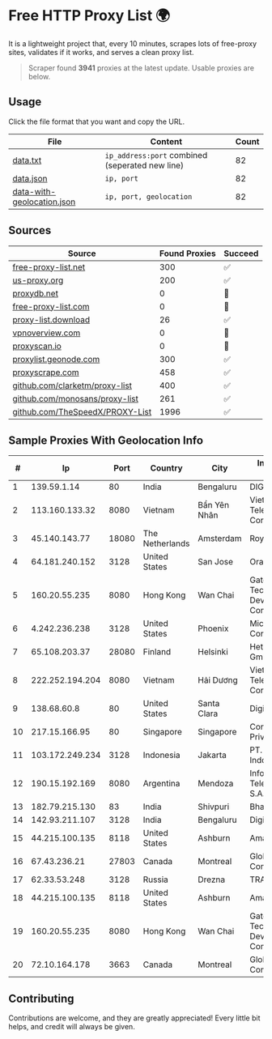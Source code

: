 
# Free HTTP Proxy List 🌍

It is a lightweight project that, every 10 minutes, scrapes lots of free-proxy sites, validates if it works, and serves a clean proxy list.


> Scraper found **3941** proxies at the latest update. Usable proxies are below.

## Usage

Click the file format that you want and copy the URL.


|File|Content|Count|
|----|-------|-----|
|[data.txt](https://raw.githubusercontent.com/themiralay/Proxy-List-World/master/data.txt)|`ip_address:port` combined (seperated new line)|82|
|[data.json](https://raw.githubusercontent.com/themiralay/Proxy-List-World/master/data.json)|`ip, port`|82|
|[data-with-geolocation.json](https://raw.githubusercontent.com/themiralay/Proxy-List-World/master/data-with-geolocation.json)|`ip, port, geolocation`|82|

## Sources

|Source|Found Proxies|Succeed|
|------|-------------|-------|
|[free-proxy-list.net](https://free-proxy-list.net)|300|✅|
|[us-proxy.org](https://www.us-proxy.org)|200|✅|
|[proxydb.net](http://proxydb.net)|0|🚫|
|[free-proxy-list.com](https://free-proxy-list.com/?page=&port=&type%5B%5D=http&type%5B%5D=https&up_time=0&search=Search)|0|🚫|
|[proxy-list.download](https://www.proxy-list.download/HTTP)|26|✅|
|[vpnoverview.com](https://vpnoverview.com/privacy/anonymous-browsing/free-proxy-servers)|0|🚫|
|[proxyscan.io](https://www.proxyscan.io)|0|🚫|
|[proxylist.geonode.com](https://proxylist.geonode.com/api/proxy-list?limit=300&page=1&sort_by=lastChecked&sort_type=desc&protocols=http,https)|300|✅|
|[proxyscrape.com](https://api.proxyscrape.com/v2/?request=displayproxies&protocol=http&timeout=10000&country=all&ssl=all&anonymity=all)|458|✅|
|[github.com/clarketm/proxy-list](https://raw.githubusercontent.com/clarketm/proxy-list/master/proxy-list-raw.txt)|400|✅|
|[github.com/monosans/proxy-list](https://raw.githubusercontent.com/monosans/proxy-list/main/proxies/http.txt)|261|✅|
|[github.com/TheSpeedX/PROXY-List](https://raw.githubusercontent.com/TheSpeedX/PROXY-List/master/http.txt)|1996|✅|


## Sample Proxies With Geolocation Info

|#|Ip|Port|Country|City|Internet Service Provider|
|-|--|----|-------|----|-------------------------|
|1|139.59.1.14|80|India|Bengaluru|DIGITALOCEAN|
|2|113.160.133.32|8080|Vietnam|Bẩn Yên Nhân|VietNam Post and Telecom Corporation|
|3|45.140.143.77|18080|The Netherlands|Amsterdam|RoyaleHosting BV|
|4|64.181.240.152|3128|United States|San Jose|Oracle Corporation|
|5|160.20.55.235|8080|Hong Kong|Wan Chai|Gateway Technology Development Company Limited|
|6|4.242.236.238|3128|United States|Phoenix|Microsoft Corporation|
|7|65.108.203.37|28080|Finland|Helsinki|Hetzner Online GmbH|
|8|222.252.194.204|8080|Vietnam|Hải Dương|VietNam Post and Telecom Corporation|
|9|138.68.60.8|80|United States|Santa Clara|DigitalOcean, LLC|
|10|217.15.166.95|80|Singapore|Singapore|Contabo Asia Private Limited|
|11|103.172.249.234|3128|Indonesia|Jakarta|PT. Fiber Networks Indonesia|
|12|190.15.192.169|8080|Argentina|Mendoza|Informática y Telecomunicaciones S.A.|
|13|182.79.215.130|83|India|Shivpuri|Bharti Airtel|
|14|142.93.211.107|3128|India|Bengaluru|DigitalOcean, LLC|
|15|44.215.100.135|8118|United States|Ashburn|Amazon.com|
|16|67.43.236.21|27803|Canada|Montreal|GloboTech Communications|
|17|62.33.53.248|3128|Russia|Drezna|TRANS-TELECOM|
|18|44.215.100.135|8118|United States|Ashburn|Amazon.com|
|19|160.20.55.235|8080|Hong Kong|Wan Chai|Gateway Technology Development Company Limited|
|20|72.10.164.178|3663|Canada|Montreal|GloboTech Communications|



## Contributing

Contributions are welcome, and they are greatly appreciated! Every
little bit helps, and credit will always be given.

